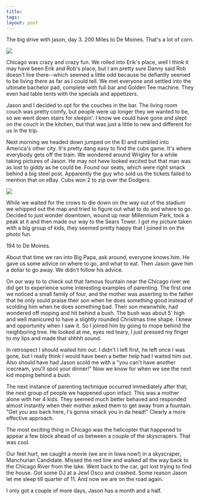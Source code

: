 ```yaml
---
title:
tags:
layout: post
---
```

The big drive with jason, day 3. 200 Miles to De Moines.  That's a lot of corn.

<img src="http://fuzzymonk.com/photos/blog/image/595/iowawelcome.jpg" />

Chicago was crazy and crazy fun.  We rolled into Erik's place, well I think it may have been Erik and Rob's place, but I am pretty sure Danny said Rob doesn't live there--which seemed a little odd because he defiantly seemed to be living there as far as I could tell.  We met everyone and settled into the ultimate bachelor pad, complete with full bar and Golden Tee machine.  They even had table tents with the specials and appetizers.

Jason and I decided to opt for the couches in the bar.  The living room couch was pretty comfy, but people were up longer they we wanted to be, so we went down stairs for sleepin'.  I know we could have gone and slept on the couch in the kitchen, but that was just a little to new and different for us in the trip.

Next morning we headed down jumped on the El and rumbled into America's other city.  It's pretty dang easy to find the cubs game.  It's where everybody gets off the train.  We wondered around Wrigley for a while taking pictures of Jason.  He may not have looked excited but that man was as lost to giddy as he could be.  Found our seats, which were right smack behind a big steel post.  Apparently the guy who sold us the tickets failed to mention that on eBay. Cubs won 2 to zip over the Dodgers.

<img src="http://fuzzymonk.com/photos/blog/image/595/sears.jpg" />

While we waited for the crows to die down on the way out of the stadium we whipped out the map and tried to figure out what to do and where to go.  Decided to just wonder downtown, wound up near Millennium Park, took a peak at it and then made our way to the Sears Tower. I got my picture taken with a big group of kids, they seemed pretty happy that I joined in on the photo fun.

194 to De Moines.

About that time we ran into Big Papa, ask around, everyone knows him.  He gave us some advice on where to go, and what to eat.  Then Jason gave him a dollar to go away.  We didn't follow his advice.

On our way to to check out that famous fountain near the Chicago river we did get to experience some interesting examples of parenting.  The first one we noticed a small family of four, and the mother was asserting to the father that he only sould praise their son when he does something good instead of scolding him when he does something bad.  Their son meanwhile, had wondered off moping and hit behind a bush.  The bush was about 5' high and well manicured to have a slightly rounded Christmas tree shape.  I knew and opportunity when I saw it.  So I joined him by going to mope behind the neighboring tree.  He looked at me, eyes red teary, I just pressed my finger to my lips and made that shhhh sound.

In retrospect I should waited him out.  I didn't I left first, he left once I was gone, but I really think I would have been a better help had I waited him out.  Also should have had Jason scold me with a "you can't have another icecream, you'll spoil your dinner!" Now we know for when we see the next kid moping behind a bush.

The next instance of parenting technique occurred immediately after that, the next group of people we happened upon infact.  This was a mother alone with her 4 kids.  They seemed much better behaved and responded almost instantly when their mother asked them to get away from a fountain.  "Get you    ass back here, I's gonna smack you in da head!"  Clearly a more effective approach.

The most exciting thing in Chicago was the helicopter that happened to appear a few block ahead of us between a couple of the skyscrapers.  That was cool.

Our feet hurt, we caught a movie (we are in Iowa now!) in a skyscraper, Manchurian Candidate.  Missed the red line and walked all the way back to the Chicago River from the lake. Went back to the car, got lost trying to find the house. Got some OJ at a Jewl Osco and crashed.  Some reason Jason let me sleep till quarter of 11.  And now we are on the road again.

I only got a couple of more days, Jason has a month and a half.




